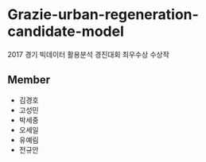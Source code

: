 # Grazie-urban-regeneration-candidate-model
2017 경기 빅데이터 활용분석 경진대회 최우수상 수상작

## Member
* 김경호
* 고성민
* 박세중
* 오세일
* 유예림
* 전규안
